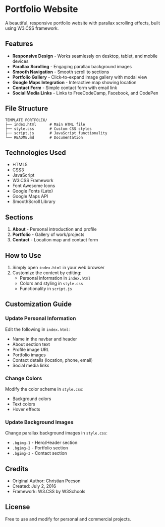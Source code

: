 # Portfolio Website

A beautiful, responsive portfolio website with parallax scrolling effects, built using W3.CSS framework.

## Features

- **Responsive Design** - Works seamlessly on desktop, tablet, and mobile devices
- **Parallax Scrolling** - Engaging parallax background images
- **Smooth Navigation** - Smooth scroll to sections
- **Portfolio Gallery** - Click-to-expand image gallery with modal view
- **Google Maps Integration** - Interactive map showing location
- **Contact Form** - Simple contact form with email link
- **Social Media Links** - Links to FreeCodeCamp, Facebook, and CodePen

## File Structure

```
TEMPLATE PORTFOLIO/
├── index.html      # Main HTML file
├── style.css       # Custom CSS styles
├── script.js       # JavaScript functionality
└── README.md       # Documentation
```

## Technologies Used

- HTML5
- CSS3
- JavaScript
- W3.CSS Framework
- Font Awesome Icons
- Google Fonts (Lato)
- Google Maps API
- SmoothScroll Library

## Sections

1. **About** - Personal introduction and profile
2. **Portfolio** - Gallery of work/projects
3. **Contact** - Location map and contact form

## How to Use

1. Simply open `index.html` in your web browser
2. Customize the content by editing:
   - Personal information in `index.html`
   - Colors and styling in `style.css`
   - Functionality in `script.js`

## Customization Guide

### Update Personal Information
Edit the following in `index.html`:
- Name in the navbar and header
- About section text
- Profile image URL
- Portfolio images
- Contact details (location, phone, email)
- Social media links

### Change Colors
Modify the color scheme in `style.css`:
- Background colors
- Text colors
- Hover effects

### Update Background Images
Change parallax background images in `style.css`:
- `.bgimg-1` - Hero/Header section
- `.bgimg-2` - Portfolio section
- `.bgimg-3` - Contact section

## Credits

- Original Author: Christian Pecson
- Created: July 2, 2016
- Framework: W3.CSS by W3Schools

## License

Free to use and modify for personal and commercial projects.

